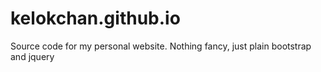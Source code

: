 # kelokchan.github.io
Source code for my personal website. Nothing fancy, just plain bootstrap and jquery
